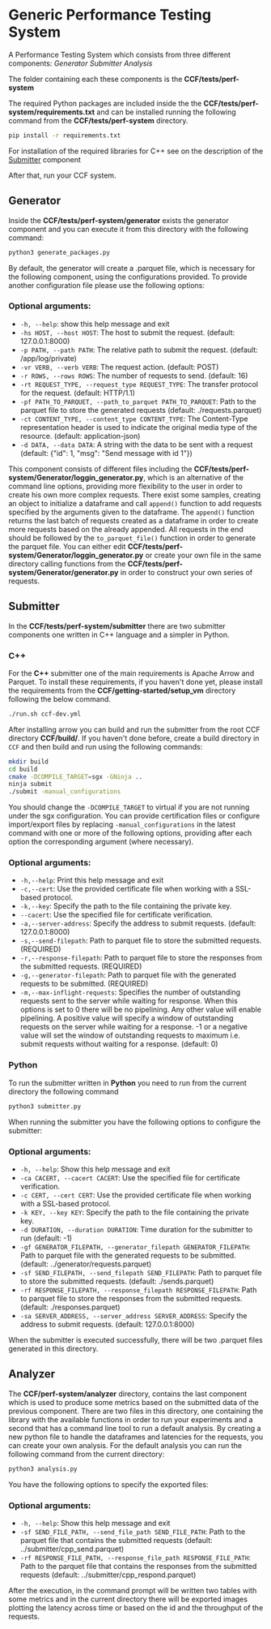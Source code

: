 # Generic Performance Testing System

A Performance Testing System which consists from three different components:
_Generator_
_Submitter_
_Analysis_

The folder containing each these components is the **CCF/tests/perf-system**

The required Python packages are included inside the the **CCF/tests/perf-system/requirements.txt** and can be installed running the following command from the **CCF/tests/perf-system** directory.

```sh
pip install -r requirements.txt
```

For installation of the required libraries for C++ see on the description of the [Submitter](#submitter) component

After that, run your CCF system.

## Generator

Inside the **CCF/tests/perf-system/generator** exists the generator component and you can execute it from this directory with the following command:

```sh
python3 generate_packages.py
```

By default, the generator will create a .parquet file, which is necessary for the following component, using the configurations provided. To provide another configuration file please use the following options:

### Optional arguments:

- `-h, --help`: show this help message and exit
- `-hs HOST, --host HOST`: The host to submit the request. (default: 127.0.0.1:8000)
- `-p PATH, --path PATH`: The relative path to submit the request. (default: /app/log/private)
- `-vr VERB, --verb VERB`: The request action. (default: POST)
- `-r ROWS, --rows ROWS`: The number of requests to send. (default: 16)
- `-rt REQUEST_TYPE, --request_type REQUEST_TYPE`: The transfer protocol for the request. (default: HTTP/1.1)
- `-pf PATH_TO_PARQUET, --path_to_parquet PATH_TO_PARQUET`: Path to the parquet file to store the generated requests (default: ./requests.parquet)
- `-ct CONTENT_TYPE, --content_type CONTENT_TYPE`: The Content-Type representation header is used to indicate the original media type of the resource. (default: application-json)
- `-d DATA, --data DATA`: A string with the data to be sent with a request (default: {"id": 1, "msg": "Send message with id 1"})

This component consists of different files including the **CCF/tests/perf-system/Generator/loggin_generator.py**, which is an alternative of the command line options, providing more flexibility to the user in order to create his own more complex requests. There exist some samples, creating an object to initialize a dataframe and call `append()` function to add requests specified by the arguments given to the dataframe. The `append()` function returns the last batch of requests created as a dataframe in order to create more requests based on the already appended.
All requests in the end should be followed by the `to_parquet_file()` function in order to generate the parquet file.
You can either edit **CCF/tests/perf-system/Generator/loggin_generator.py** or create your own file in the same directory calling functions from the **CCF/tests/perf-system/Generator/generator.py** in order to construct your own series of requests.

<a id="submitter"></a>

## Submitter

In the **CCF/tests/perf-system/submitter** there are two submitter components one written in C++ language and a simpler in Python.

### C++

For the **C++** submitter one of the main requirements is Apache Arrow and Parquet. To install these requirements, if you haven't done yet, please install the requirements from the **CCF/getting-started/setup_vm** directory following the below command.

```sh
./run.sh ccf-dev.yml
```

After installing arrow you can build and run the submitter from the root CCF directory **CCF/build/**. If you haven't done before, create a build directory in `CCF` and then build and run using the following commands:

```sh
mkdir build
cd build
cmake -DCOMPILE_TARGET=sgx -GNinja ..
ninja submit
./submit -manual_configurations
```

You should change the `-DCOMPILE_TARGET` to virtual if you are not running under the sgx configuration.
You can provide certification files or configure import/export files by replacing `-manual_configurations` in the latest command with one or more of the following options, providing after each option the corresponding argument (where necessary).

### Optional arguments:

- `-h,--help`: Print this help message and exit
- `-c,--cert`: Use the provided certificate file when working with a SSL-based protocol.
- `-k,--key`: Specify the path to the file containing the private key.
- `--cacert`: Use the specified file for certificate verification.
- `-a,--server-address`: Specify the address to submit requests. (default: 127.0.0.1:8000)
- `-s,--send-filepath`: Path to parquet file to store the submitted requests. (REQUIRED)
- `-r,--response-filepath`: Path to parquet file to store the responses from the submitted requests. (REQUIRED)
- `-g,--generator-filepath`: Path to parquet file with the generated requests to be submitted. (REQUIRED)
- `-m,--max-inflight-requests`: Specifies the number of outstanding requests sent to the server while waiting for response. When this options is set to 0 there will be no pipelining. Any other value will enable pipelining. A positive value will specify a window of outstanding requests on the server while waiting for a response. -1 or a negative value will set the window of outstanding requests to maximum i.e. submit requests without waiting for a response. (default: 0)

### Python

To run the submitter written in **Python** you need to run from the current directory the following command

```sh
python3 submitter.py
```

When running the submitter you have the following options to configure the submitter:

### Optional arguments:

- `-h, --help`: Show this help message and exit
- `-ca CACERT, --cacert CACERT`: Use the specified file for certificate verification.
- `-c CERT, --cert CERT`: Use the provided certificate file when working with a SSL-based protocol.
- `-k KEY, --key KEY`: Specify the path to the file containing the private key.
- `-d DURATION, --duration DURATION`: Time duration for the submitter to run (default: -1)
- `-gf GENERATOR_FILEPATH, --generator_filepath GENERATOR_FILEPATH`: Path to parquet file with the generated requests to be submitted. (default: ../generator/requests.parquet)
- `-sf SEND_FILEPATH, --send_filepath SEND_FILEPATH`: Path to parquet file to store the submitted requests. (default: ./sends.parquet)
- `-rf RESPONSE_FILEPATH, --response_filepath RESPONSE_FILEPATH`: Path to parquet file to store the responses from the submitted requests. (default: ./responses.parquet)
- `-sa SERVER_ADDRESS, --server_address SERVER_ADDRESS`: Specify the address to submit requests. (default: 127.0.0.1:8000)

When the submitter is executed successfully, there will be two .parquet files generated in this directory.

## Analyzer

The **CCF/perf-system/analyzer** directory, contains the last component which is used to produce some metrics based on the submitted data of the previous component. There are two files in this directory, one containing the library with the available functions in order to run your experiments and a second that has a command line tool to run a default analysis. By creating a new python file to handle the dataframes and latencies for the requests, you can create your own analysis. For the default analysis you can run the following command from the current directory:

```sh
python3 analysis.py
```

You have the following options to specify the exported files:

### Optional arguments:

- `-h, --help`: Show this help message and exit
- `-sf SEND_FILE_PATH, --send_file_path SEND_FILE_PATH`: Path to the parquet file that contains the submitted requests (default: ../submitter/cpp_send.parquet)
- `-rf RESPONSE_FILE_PATH, --response_file_path RESPONSE_FILE_PATH`: Path to the parquet file that contains the responses from the submitted requests (default: ../submitter/cpp_respond.parquet)

After the execution, in the command prompt will be written two tables with some metrics and in the current directory there will be exported images plotting the latency across time or based on the id and the throughput of the requests.
